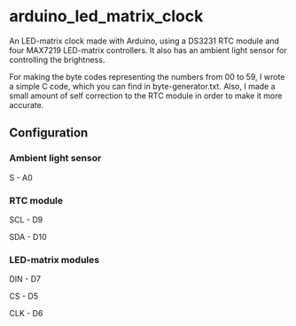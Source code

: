 # arduino_led_matrix_clock

An LED-matrix clock made with Arduino, using a DS3231 RTC module and four MAX7219 LED-matrix controllers. It also has an ambient light sensor for controlling the brightness.

For making the byte codes representing the numbers from 00 to 59, I wrote a simple C code, which you can find in byte-generator.txt. Also, I made a small amount of self correction to the RTC module in order to make it more accurate.

## Configuration

### Ambient light sensor

S - A0

### RTC module

SCL - D9

SDA - D10

### LED-matrix modules

DIN - D7

CS - D5

CLK - D6
